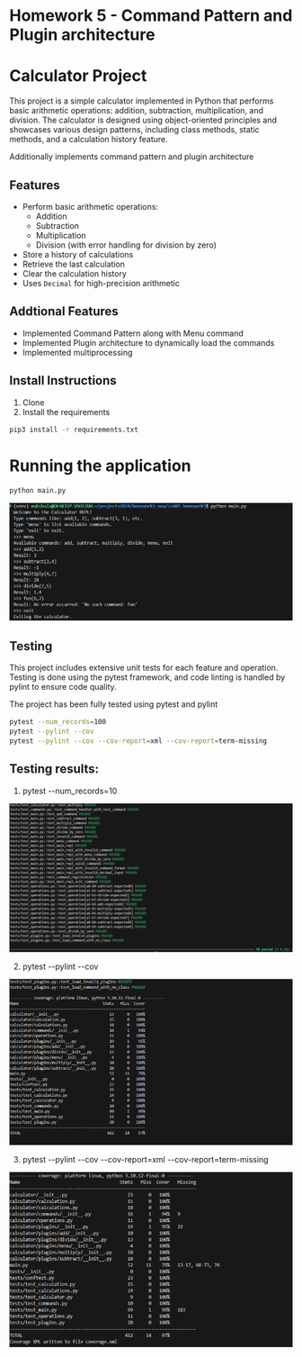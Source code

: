 # Homework 5 - Command Pattern and Plugin architecture

# Calculator Project

This project is a simple calculator implemented in Python that performs basic arithmetic operations: addition, subtraction, multiplication, and division. The calculator is designed using object-oriented principles and showcases various design patterns, including class methods, static methods, and a calculation history feature.

Additionally implements command pattern and plugin architecture

## Features

- Perform basic arithmetic operations:
  - Addition
  - Subtraction
  - Multiplication
  - Division (with error handling for division by zero)
- Store a history of calculations
- Retrieve the last calculation
- Clear the calculation history
- Uses `Decimal` for high-precision arithmetic

## Addtional Features

- Implemented Command Pattern along with Menu command
- Implemented Plugin architecture to dynamically load the commands
- Implemented multiprocessing

## Install Instructions

1. Clone
2. Install the requirements
```bash
pip3 install -r requirements.txt
```

# Running the application

```bash
python main.py
```
![alt text](image.png)

## Testing 
This project includes extensive unit tests for each feature and operation. Testing is done using the pytest framework, and code linting is handled by pylint to ensure code quality.

The project has been fully tested using pytest and pylint

```bash
pytest --num_records=100
pytest --pylint --cov
pytest --pylint --cov --cov-report=xml --cov-report=term-missing
```
## Testing results:
1. pytest --num_records=10

![alt text](image-3.png)

2. pytest --pylint --cov

![alt text](image-2.png)

3. pytest --pylint --cov --cov-report=xml --cov-report=term-missing

![alt text](image-1.png)


